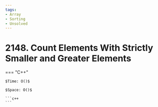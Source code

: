 ```yaml
---
tags:
- Array
- Sorting
- Unsolved
---
```



# 2148. Count Elements With Strictly Smaller and Greater Elements 

=== "C++"

    $Time: O()$

    $Space: O()$

    ```c++
    ```